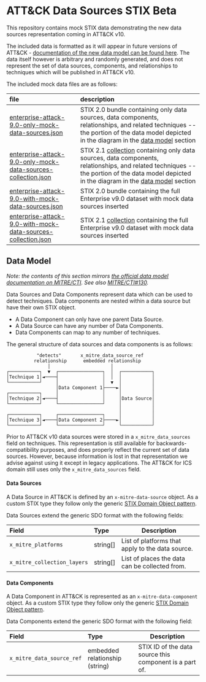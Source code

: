 # ATT&CK Data Sources STIX Beta

This repository contains mock STIX data demonstrating the new data sources representation coming in ATT&CK v10. 

The included data is formatted as it will appear in future versions of ATT&CK - [documentation of the new data model can be found here](https://github.com/mitre/cti/blob/docs/%23130-data-sources/USAGE.md#data-sources-and-data-components). The data itself however is arbitrary and randomly generated, and does not represent the set of data sources, components, and relationships to techniques which will be published in ATT&CK v10.

The included mock data files are as follows:

| file | description |
|:-----|:------------|
| [enterprise-attack-9.0-only-mock-data-sources.json](/data-sources-only/enterprise-attack-9.0-only-mock-data-sources.json) | STIX 2.0 bundle containing only data sources, data components, relationships, and related techniques -- the portion of the data model depicted in the diagram in the [data model](#data-model) section |
| [enterprise-attack-9.0-only-mock-data-sources-collection.json](/data-sources-only/enterprise-attack-9.0-only-mock-data-sources-collection.json) | STIX 2.1 [collection](https://github.com/center-for-threat-informed-defense/attack-workbench-frontend/blob/develop/docs/collections.md) containing only data sources, data components, relationships, and related techniques  -- the portion of the data model depicted in the diagram in the [data model](#data-model) section |
| [enterprise-attack-9.0-with-mock-data-sources.json](/full-dataset/enterprise-attack-9.0-with-mock-data-sources.json) | STIX 2.0 bundle containing the full Enterprise v9.0 dataset with mock data sources inserted |
| [enterprise-attack-9.0-with-mock-data-sources-collection.json](/full-dataset/enterprise-attack-9.0-with-mock-data-sources-collection.json) | STIX 2.1 [collection](https://github.com/center-for-threat-informed-defense/attack-workbench-frontend/blob/develop/docs/collections.md) containing the full Enterprise v9.0 dataset with mock data sources inserted |

## Data Model

_Note: the contents of this section mirrors [the official data model documentation on MITRE/CTI](https://github.com/mitre/cti/blob/docs/%23130-data-sources/USAGE.md#data-sources-and-data-components). See also [MITRE/CTI#130](https://github.com/mitre/cti/issues/130)._

Data Sources and Data Components represent data which can be used to detect techniques. Data components are nested within a data source but have their own STIX object.

- A Data Component can only have one parent Data Source.
- A Data Source can have any number of Data Components.
- Data Components can map to any number of techniques.

The general structure of data sources and data components is as follows:

<!-- diagram generated with https://asciiflow.com/ -->
```
           "detects"       x_mitre_data_source_ref
          relationship      embedded relationship
               │                      │
┌───────────┐  ▼  ┌────────────────┐  │  ┌───────────┐
│Technique 1│◄────┤                │  │  │           │
└───────────┘     │                │  ▼  │           │
                  │Data Component 1├────►│           │
┌───────────┐     │                │     │           │
│Technique 2│◄────┤                │     │Data Source│
└───────────┘     └────────────────┘     │           │
                                         │           │
┌───────────┐     ┌────────────────┐     │           │
│Technique 3│◄────┤Data Component 2├────►│           │
└───────────┘     └────────────────┘     └───────────┘
```

Prior to ATT&CK v10 data sources were stored in a `x_mitre_data_sources` field on techniques. This representation is still available for backwards-compatibility purposes, and does properly reflect the current set of data sources. However, because information is lost in that representation we advise against using it except in legacy applications. The ATT&CK for ICS domain still uses only the `x_mitre_data_sources` field.

#### Data Sources

A Data Source in ATT&CK is defined by an `x-mitre-data-source` object. As a custom STIX type they follow only the generic [STIX Domain Object pattern](https://docs.oasis-open.org/cti/stix/v2.0/csprd01/part2-stix-objects/stix-v2.0-csprd01-part2-stix-objects.html#_Toc476230920). 

Data Sources extend the generic SDO format with the following fields:

| Field | Type | Description |
|:------|:-----|-------------|
| `x_mitre_platforms` | string[] | List of platforms that apply to the data source. |
| `x_mitre_collection_layers` | string[] | List of places the data can be collected from. |

#### Data Components

A Data Component in ATT&CK is represented as an `x-mitre-data-component` object. As a custom STIX type they follow only the generic [STIX Domain Object pattern](https://docs.oasis-open.org/cti/stix/v2.0/csprd01/part2-stix-objects/stix-v2.0-csprd01-part2-stix-objects.html#_Toc476230920). 

Data Components extend the generic SDO format with the following field:

| Field | Type | Description |
|:------|:-----|-------------|
| `x_mitre_data_source_ref` | embedded relationship (string) | STIX ID of the data source this component is a part of. |
